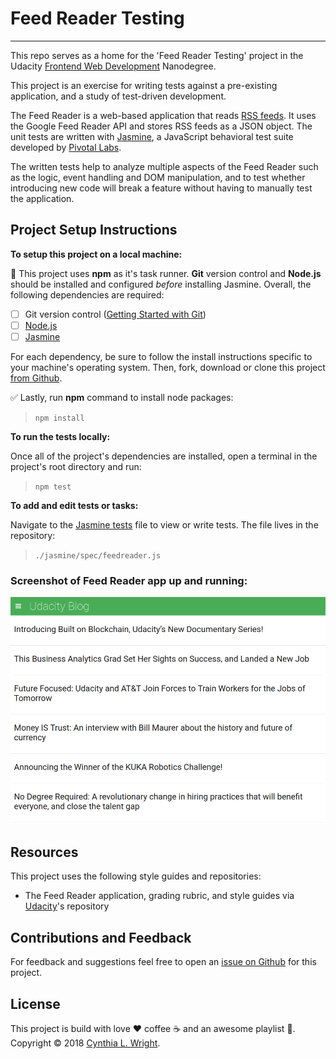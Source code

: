 # Feed Reader Testing
--------

This repo serves as a home for the 'Feed Reader Testing' project in the Udacity [Frontend Web Development](https://www.udacity.com/course/front-end-web-developer-nanodegree--nd001) Nanodegree.

This project is an exercise for writing tests against a pre-existing application, and a study of test-driven development.

The Feed Reader is a web-based application that reads [RSS feeds](https://en.wikipedia.org/wiki/RSS). It uses the Google Feed Reader API and stores RSS feeds as a JSON object. The unit tests are written with [Jasmine](http://jasmine.github.io/), a JavaScript behavioral test suite developed by [Pivotal Labs](https://pivotal.io/open-source).

The written tests help to analyze multiple aspects of the Feed Reader such as the logic, event handling and DOM manipulation, and to test whether introducing new code will break a feature without having to manually test the application.

Project Setup Instructions
--------

**To setup this project on a local machine:**

:memo: This project uses **npm** as it's task runner. **Git** version control and **Node.js** should be installed and configured *before* installing Jasmine. Overall, the following dependencies are required:

- [ ] Git version control ([Getting Started with Git](https://git-scm.com/book/en/v2/Getting-Started-Installing-Git))
- [ ] [Node.js](https://nodejs.org/en/)
- [ ] [Jasmine](https://jasmine.github.io/pages/getting_started.html)

For each dependency, be sure to follow the install instructions specific to your machine's operating system. Then, fork, download or clone this project [from Github](https://github.com/cynsdaemon/feed-reader-testing/).

:white_check_mark: Lastly, run **npm** command to install node packages:

>```npm install```

**To run the tests locally:**

Once all of the project's dependencies are installed, open a terminal in the project's root directory and run:

> ```npm test```

**To add and edit tests or tasks:**

Navigate to the [Jasmine tests](/jasmine/spec/feedreader.js) file to view or write tests. The file lives in the repository:

>```./jasmine/spec/feedreader.js```

### Screenshot of Feed Reader app up and running:
![](img/screenshot-feed-reader.png)

Resources
--------

This project uses the following style guides and repositories:

- The Feed Reader application, grading rubric, and style guides via [Udacity](https://github.com/udacity/frontend-nanodegree-feedreader)'s repository

Contributions and Feedback
--------

For feedback and suggestions feel free to open an [issue on Github](https://github.com/cynsdaemon/feed-reader-testing/issues) for this project.

License
--------

This project is build with love :heart: coffee :coffee: and an awesome playlist :musical_note:. Copyright &copy; 2018 [Cynthia L. Wright](https://www.cynthialanel.com).

